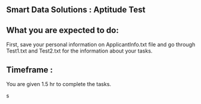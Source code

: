 Smart Data Solutions : Aptitude Test
------------------------------------


What you are expected to do:
---------------------------
First, save your personal information on ApplicantInfo.txt file 
and go through Test1.txt and Test2.txt for the information about your tasks.

	
Timeframe :
---------
You are given 1.5 hr to complete the tasks.


s